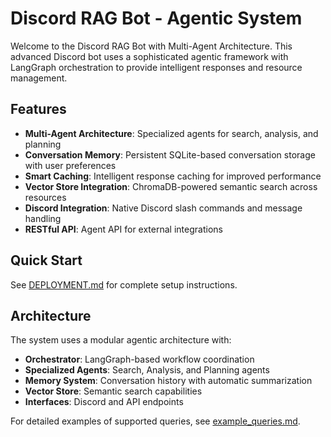 # Discord RAG Bot - Agentic System

Welcome to the Discord RAG Bot with Multi-Agent Architecture. This advanced Discord bot uses a sophisticated agentic framework with LangGraph orchestration to provide intelligent responses and resource management.

## Features

- **Multi-Agent Architecture**: Specialized agents for search, analysis, and planning
- **Conversation Memory**: Persistent SQLite-based conversation storage with user preferences
- **Smart Caching**: Intelligent response caching for improved performance
- **Vector Store Integration**: ChromaDB-powered semantic search across resources
- **Discord Integration**: Native Discord slash commands and message handling
- **RESTful API**: Agent API for external integrations

## Quick Start

See [DEPLOYMENT.md](DEPLOYMENT.md) for complete setup instructions.

## Architecture

The system uses a modular agentic architecture with:
- **Orchestrator**: LangGraph-based workflow coordination
- **Specialized Agents**: Search, Analysis, and Planning agents
- **Memory System**: Conversation history with automatic summarization
- **Vector Store**: Semantic search capabilities
- **Interfaces**: Discord and API endpoints

For detailed examples of supported queries, see [example_queries.md](example_queries.md).

